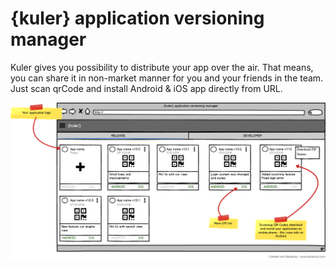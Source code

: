 # {kuler} application versioning manager
Kuler gives you possibility to distribute your app over the air. That means, you can share it in non-market manner for you and your friends in the team. Just scan qrCode and install Android & iOS app directly from URL.

![](https://github.com/astanecki/Querek-server/blob/dev/assets/main.png)
